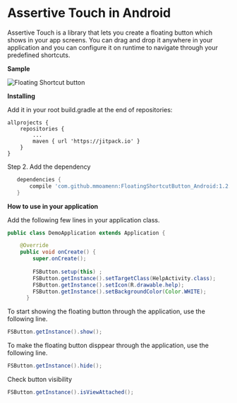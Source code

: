
# Assertive Touch in Android

Assertive Touch is a library that lets you create a floating button which shows in your app screens. You can drag and drop it anywhere in your application and you can configure it on runtime to navigate through your predefined shortcuts. 

**Sample**
 
 ![Floating Shortcut button](https://github.com/mmoamenn/FloatingShortcutButton_Android/blob/master/samples/sample.gif)

**Installing**
 
 Add it in your root build.gradle at the end of repositories:
 
 	allprojects {
 		repositories {
 			...
 			maven { url 'https://jitpack.io' }
 		}
 	}
 	
 Step 2. Add the dependency
 
 ```groovy
 	dependencies {
 		compile 'com.github.mmoamenn:FloatingShortcutButton_Android:1.2.0'
 	}
 ```
**How to use in your application**

Add the following few lines in your application class.

```java
public class DemoApplication extends Application {

    @Override
    public void onCreate() {
        super.onCreate();
        
        FSButton.setup(this) ;
        FSButton.getInstance().setTargetClass(HelpActivity.class);
        FSButton.getInstance().setIcon(R.drawable.help);
        FSButton.getInstance().setBackgroundColor(Color.WHITE);
      }
 ```
 
 To start showing the floating button through the application, use the following line.
 
 ```java
 FSButton.getInstance().show();
```
 
 To make the floating button disppear through the application, use the following line.
 
  ```java
  FSButton.getInstance().hide();
 ```
 
Check button visibility
 
  ```java
  FSButton.getInstance().isViewAttached();
 ```



